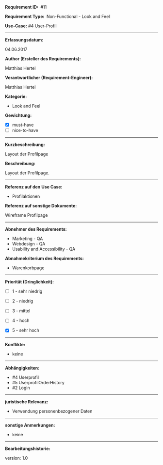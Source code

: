 **Requirement ID: ** #11

**Requirement Type: ** Non-Functional - Look and Feel

**Use-Case:** #4 User-Profil

---

**Erfassungsdatum:**

04.06.2017

**Author (Ersteller des Requirements):**

Matthias Hertel

**Verantwortlicher (Requirement-Engineer):**

Matthias Hertel

**Kategorie:**

- Look and Feel

**Gewichtung:**

- [x] must-have
- [ ] nice-to-have

---
**Kurzbeschreibung:**

Layout der Profilpage

**Beschreibung:**

Layout der Profilpage.


---
**Referenz auf den Use Case:**

- Profilaktionen


**Referenz auf sonstige Dokumente:**

Wireframe Profilpage

---
**Abnehmer des Requirements:**

- Marketing - QA
- Webdesign - QA
- Usability and Accessibility - QA

**Abnahmekriterium des Requirements:**

- Warenkorbpage

---
**Priorität (Dringlichkeit):**

- [ ] 1 - sehr niedrig
- [ ] 2 - niedrig
- [ ] 3 - mittel
- [ ] 4 - hoch
- [x] 5 - sehr hoch


---
**Konflikte:**
- keine

---
**Abhängigkeiten:**

- #4 Userprofil
- #5 UserprofilOrderHistory
- #2 Login

---
**juristische Relevanz:**
- Verwendung personenbezogener Daten


---
**sonstige Anmerkungen:**

- keine

---
**Bearbeitungshistorie:**

version: 1.0
